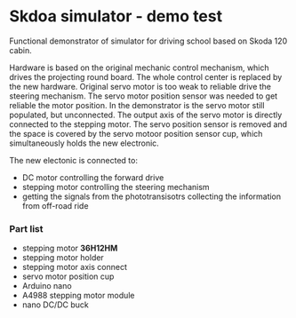 # Skdoa simulator - demo test

Functional demonstrator of simulator for driving school based on Skoda 120 cabin.

Hardware is based on the original mechanic control mechanism, which drives the projecting round board. The whole control center is replaced by the new hardware. 
Original servo motor is too weak to reliable drive the steering mechanism. The servo motor position sensor was needed to get reliable the motor position.
In the demonstrator is the servo motor still populated, but unconnected. The output axis of the servo motor is directly connected to the stepping motor.
The servo position sensor is removed and the space is covered by the servo motoor position sensor cup, which simultaneously holds the new electronic.

The new electonic is connected to:  
 - DC motor controlling the forward drive
 - stepping motor controlling the steering mechanism 
 - getting the signals from the phototransisotrs collecting the information from off-road ride
 
 ### Part list
 
 - stepping motor **36H12HM**
 - stepping motor holder
 - stepping motor axis connect
 - servo motor position cup
 - Arduino nano
 - A4988 stepping motor module
 - nano DC/DC buck
 
 
